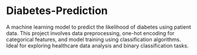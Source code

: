 # Diabetes-Prediction
A machine learning model to predict the likelihood of diabetes using patient data. This project involves data preprocessing, one-hot encoding for categorical features, and model training using classification algorithms. Ideal for exploring healthcare data analysis and binary classification tasks.
